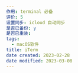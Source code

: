 ```yaml
---
作用: terminal 必备
评价: 5
设置同步: icloud 自动同步
是否已备份: y
是否已重装:
tags:
  - macOS软件
title: iTerm
date created: 2023-02-28
date modified: 2023-03-08
---
```

